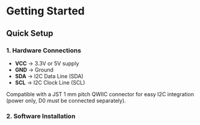 # Getting Started

## Quick Setup

### 1. Hardware Connections

- **VCC** → 3.3V or 5V supply
- **GND** → Ground  
- **SDA** → I2C Data Line (SDA)
- **SCL** → I2C Clock Line (SCL)

Compatible with a JST 1 mm pitch QWIIC connector for easy I2C integration (power only, D0 must be connected separately).

### 2. Software Installation